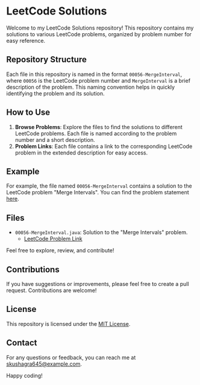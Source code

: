 # LeetCode Solutions

Welcome to my LeetCode Solutions repository! This repository contains my solutions to various LeetCode problems, organized by problem number for easy reference.

## Repository Structure

Each file in this repository is named in the format `00056-MergeInterval`, where `00056` is the LeetCode problem number and `MergeInterval` is a brief description of the problem. This naming convention helps in quickly identifying the problem and its solution.

## How to Use

1. **Browse Problems**: Explore the files to find the solutions to different LeetCode problems. Each file is named according to the problem number and a short description.
2. **Problem Links**: Each file contains a link to the corresponding LeetCode problem in the extended description for easy access.

## Example

For example, the file named `00056-MergeInterval` contains a solution to the LeetCode problem "Merge Intervals". You can find the problem statement [here](https://leetcode.com/problems/merge-intervals/).

## Files

- `00056-MergeInterval.java`: Solution to the "Merge Intervals" problem.
  - [LeetCode Problem Link](https://leetcode.com/problems/merge-intervals/)

Feel free to explore, review, and contribute!

## Contributions

If you have suggestions or improvements, please feel free to create a pull request. Contributions are welcome!

## License

This repository is licensed under the [MIT License](LICENSE).

## Contact

For any questions or feedback, you can reach me at [skushagra645@example.com](mailto:skushagra645@example.com).

Happy coding!
